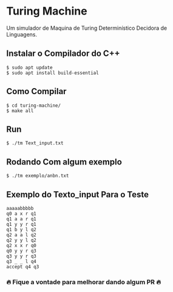 # Turing Machine

Um simulador de Maquina de Turing Determinístico Decidora de Linguagens.

## Instalar o Compilador do C++
```
$ sudo apt update
$ sudo apt install build-essential
```
## Como Compilar
```
$ cd turing-machine/
$ make all
```
## Run
```
$ ./tm Text_input.txt
```
## Rodando Com algum exemplo
```
$ ./tm exemplo/anbn.txt
```

## Exemplo do Texto_input Para o Teste
```
aaaaabbbbb
q0 a x r q1
q1 a a r q1
q1 y y r q1
q1 b y l q2
q2 a a l q2
q2 y y l q2
q2 x x r q0
q0 y y r q3
q3 y y r q3
q3 _ _ l q4
accept q4 q3
```

### 🔥 Fique a vontade para melhorar dando algum PR 🔥